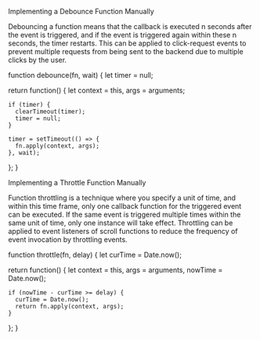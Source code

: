 Implementing a Debounce Function Manually

Debouncing a function means that the callback is executed n seconds after the event is triggered,
and if the event is triggered again within these n seconds, the timer restarts. 
This can be applied to click-request events to prevent multiple requests from being sent to the backend due to multiple clicks by the user.

function debounce(fn, wait) {
  let timer = null;

  return function() {
    let context = this,
        args = arguments;
        
    if (timer) {
      clearTimeout(timer);
      timer = null;
    }

    timer = setTimeout(() => {
      fn.apply(context, args);
    }, wait);
  };
}

Implementing a Throttle Function Manually

Function throttling is a technique where you specify a unit of time, 
and within this time frame, only one callback function for the triggered event can be executed.
If the same event is triggered multiple times within the same unit of time, only one instance will take effect. 
Throttling can be applied to event listeners of scroll functions to reduce the frequency of event invocation by throttling events.

function throttle(fn, delay) {
  let curTime = Date.now();

  return function() {
    let context = this,
        args = arguments,
        nowTime = Date.now();

    if (nowTime - curTime >= delay) {
      curTime = Date.now();
      return fn.apply(context, args);
    }
  };
}

